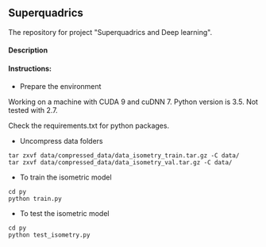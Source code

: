 ## Superquadrics 
The repository for project "Superquadrics and Deep learning".

#### Description


#### Instructions: 

- Prepare the environment 

Working on a machine with CUDA 9 and cuDNN 7.
Python version is 3.5. Not tested with 2.7.  

Check the requirements.txt for python packages. 


- Uncompress data folders 

```
tar zxvf data/compressed_data/data_isometry_train.tar.gz -C data/
tar zxvf data/compressed_data/data_isometry_val.tar.gz -C data/
```

- To train the isometric model
```
cd py
python train.py 
```

- To test the isometric model
```
cd py
python test_isometry.py 
```